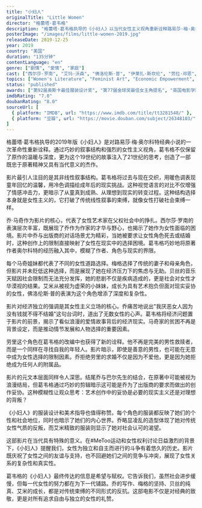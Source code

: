 ```yaml
---
title: "小妇人"
originalTitle: "Little Women"
director: "格蕾塔·葛韦格"
description: "格蕾塔·葛韦格执导的《小妇人》以当代女性主义视角重新诠释路易莎·梅·奥尔科特的经典小说，探讨了19世纪女性在艺术创作、经济独立与社会期望之间的挣扎，为经典故事注入了新的生命力。"
posterImage: "/images/films/little-women-2019.jpg"
releaseDate: 2019-12-25
year: 2019
country: "美国"
duration: "135分钟"
contentLanguage: "en"
genre: ["剧情", "爱情", "家庭"]
cast: ["西尔莎·罗南", "艾玛·沃森", "佛洛伦斯·普", "伊莱扎·斯坎伦", "劳拉·邓恩", "梅丽尔·斯特里普"]
topics: ["Women's Literature", "Feminist Art", "Economic Empowerment", "Women's Writing", "Bodily Autonomy", "Family Liberation"]
status: "published"
awards: ["第92届奥斯卡最佳服装设计奖", "第77届金球奖最佳女主角提名", "英国电影学院奖最佳女配角"]
imdbRating: "7.8"
doubanRating: "8.0"
sourceUrl: [
  { platform: "IMDB", url: "https://www.imdb.com/title/tt3281548/" },
  { platform: "豆瓣", url: "https://movie.douban.com/subject/26348103/" }
]
---
```


格蕾塔·葛韦格执导的2019年版《小妇人》是对路易莎·梅·奥尔科特经典小说的一次革命性重新诠释。通过巧妙的叙事结构和强烈的女性主义视角，葛韦格不仅保留了原作的温暖与深度，更为这个19世纪的故事注入了21世纪的思考，创造了一部既忠于原著精神又具有当代意义的杰作。

影片最引人注目的是其非线性叙事结构。葛韦格将过去与现在交织，用暖色调表现童年回忆的温馨，用冷色调描绘成年后的现实挑战。这种视觉语言的对比不仅增强了情感冲击力，更暗示了从童真到成熟、从理想到现实的转变过程。这种结构选择本身就是女性主义的，它打破了传统线性叙事的束缚，就像女性打破社会束缚一样。

乔·马奇作为影片的核心，代表了女性艺术家在父权社会中的挣扎。西尔莎·罗南的表演层次丰富，既展现了乔作为作家的才华与野心，也揭示了她作为女性面临的困境。影片中乔与出版商的对话场景尤为精彩，当她被要求让女性角色死去或结婚时，这种创作上的限制直接映射了女性在现实中的选择困境。葛韦格巧妙地将原著作者奥尔科特的经历融入其中，模糊了作者、角色与现实的界限。

每个马奇姐妹都代表了不同的女性道路选择。梅格选择了传统的妻子和母亲角色，但影片并未贬低这种选择，而是展现了她在经济压力下的焦虑与无助。贝丝的音乐天赋因社会限制而无法充分发挥，她的悲剧不仅是疾病造成的，更是社会对女性才华漠视的结果。艾米从被视为虚荣的小妹妹，成长为具有艺术抱负但面对现实妥协的女性，佛洛伦斯·普的表演为这个角色增添了深度和复杂性。

影片对经济独立的强调是其女性主义立场的核心。乔痛苦地说出"我厌恶女人因为没有钱就不得不结婚"这句台词时，道出了无数女性的心声。葛韦格将经济问题置于影片的前景，揭示了看似浪漫的爱情故事背后的经济现实。马奇家的贫困不再是背景设定，而是推动情节发展和人物选择的重要因素。

劳里这个角色在葛韦格的改编中也获得了新的诠释。他不再是完美的男性救赎者，而是一个同样在寻找自我的年轻人。影片暗示，即使是善意的男性，也可能在无意中成为女性选择的限制因素。乔拒绝劳里的求婚不仅是因为不爱他，更是因为她拒绝成为任何人的附属品。

影片的元文本层面同样令人深思。结尾乔与巴尔先生的结合，在原著中可能被视为浪漫结局，但葛韦格通过巧妙的剪辑暗示这可能是乔为了出版商的要求而做出的创作妥协。这种模糊性让观众思考：艺术创作中的妥协是必要的现实主义还是对理想的背叛？

《小妇人》的服装设计和美术指导也值得称赞。每个角色的服装都反映了她们的个性和社会地位，同时也暗示了她们的内心世界。乔略显凌乱的造型体现了她对传统女性气质的反叛，而艾米精致的服装则显示了她对社会认可的渴望。

这部影片在当代具有特殊的意义。在#MeToo运动和女性权利讨论日益激烈的背景下，《小妇人》提醒我们，女性为独立和自主而进行的斗争有着悠久的历史。影片既庆祝了女性之间的友谊与支持，也不回避她们之间的竞争与冲突，展现了女性关系的复杂性和真实性。

葛韦格的《小妇人》最终传达的信息是希望与赋权。它告诉我们，虽然社会进步缓慢，但每一代女性的努力都在为下一代铺路。乔的写作、梅格的坚持、贝丝的纯真、艾米的成长，都是对传统束缚的不同形式的反抗。这部电影不仅是对经典的致敬，更是对所有追求自由与独立的女性的礼赞。